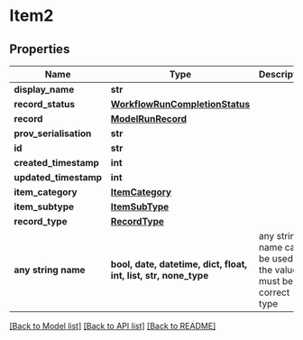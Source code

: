 # Item2


## Properties
Name | Type | Description | Notes
------------ | ------------- | ------------- | -------------
**display_name** | **str** |  | [optional] 
**record_status** | [**WorkflowRunCompletionStatus**](WorkflowRunCompletionStatus.md) |  | [optional] 
**record** | [**ModelRunRecord**](ModelRunRecord.md) |  | [optional] 
**prov_serialisation** | **str** |  | [optional] 
**id** | **str** |  | [optional] 
**created_timestamp** | **int** |  | [optional] 
**updated_timestamp** | **int** |  | [optional] 
**item_category** | [**ItemCategory**](ItemCategory.md) |  | [optional] 
**item_subtype** | [**ItemSubType**](ItemSubType.md) |  | [optional] 
**record_type** | [**RecordType**](RecordType.md) |  | [optional] 
**any string name** | **bool, date, datetime, dict, float, int, list, str, none_type** | any string name can be used but the value must be the correct type | [optional]

[[Back to Model list]](../README.md#documentation-for-models) [[Back to API list]](../README.md#documentation-for-api-endpoints) [[Back to README]](../README.md)


